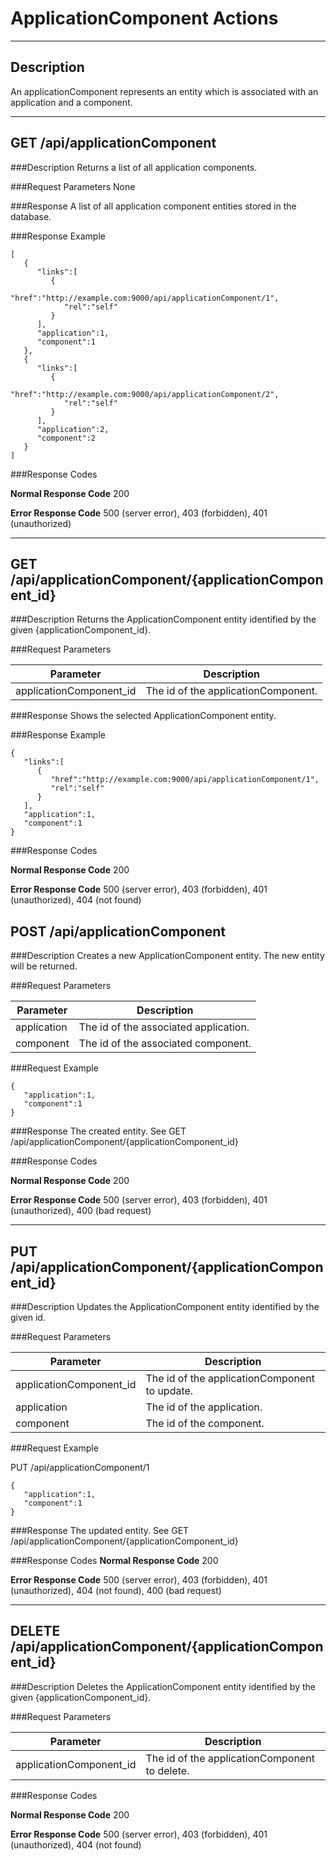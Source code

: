 # ApplicationComponent Actions
***

## Description

An applicationComponent represents an entity which is associated with an application 
and a component.
***

## GET /api/applicationComponent

###Description
Returns a list of all application components.

###Request Parameters
None

###Response
A list of all application component entities stored in the database.

###Response Example
```
[
   {
      "links":[
         {
            "href":"http://example.com:9000/api/applicationComponent/1",
            "rel":"self"
         }
      ],
      "application":1,
      "component":1
   },
   {
      "links":[
         {
            "href":"http://example.com:9000/api/applicationComponent/2",
            "rel":"self"
         }
      ],
      "application":2,
      "component":2
   }
]
```
###Response Codes

**Normal Response Code** 200

**Error Response Code** 500 (server error), 403 (forbidden), 401 (unauthorized)
***
## GET /api/applicationComponent/{applicationComponent_id}

###Description
Returns the ApplicationComponent entity identified by the given {applicationComponent_id}.

###Request Parameters

Parameter                  | Description
-------------              | -------------
applicationComponent_id    | The id of the applicationComponent.


###Response
Shows the selected ApplicationComponent entity.

###Response Example
```
{
   "links":[
      {
         "href":"http://example.com:9000/api/applicationComponent/1",
         "rel":"self"
      }
   ],
   "application":1,
   "component":1
}
```

###Response Codes

**Normal Response Code** 200

**Error Response Code** 500 (server error), 403 (forbidden), 401 (unauthorized), 404 (not found)

## POST /api/applicationComponent

###Description
Creates a new ApplicationComponent entity. The new entity will be returned.

###Request Parameters

Parameter                | Description
-------------            | -------------
application           | The id of the associated application.
component             | The id of the associated component.

###Request Example


    {  
       "application":1,
       "component":1
    }

###Response
The created entity. See GET /api/applicationComponent/{applicationComponent_id}

###Response Codes

**Normal Response Code** 200

**Error Response Code** 500 (server error), 403 (forbidden), 401 (unauthorized), 400 (bad request)

***

## PUT /api/applicationComponent/{applicationComponent_id}

###Description
Updates the ApplicationComponent entity identified by the given id.

###Request Parameters

Parameter                | Description
-------------            | -------------
applicationComponent_id  | The id of the applicationComponent to update.
application              | The id of the application.
component                | The id of the component.


###Request Example

PUT /api/applicationComponent/1

    {  
       "application":1,
       "component":1
    }

###Response
The updated entity. See GET /api/applicationComponent/{applicationComponent_id}

###Response Codes
**Normal Response Code** 200

**Error Response Code** 500 (server error), 403 (forbidden), 401 (unauthorized), 404 (not found), 400 (bad request)

***

## DELETE /api/applicationComponent/{applicationComponent_id}

###Description
Deletes the ApplicationComponent entity identified by the given {applicationComponent_id}.

###Request Parameters 

Parameter               | Description
-------------           | -------------
applicationComponent_id | The id of the applicationComponent to delete.

###Response Codes

**Normal Response Code** 200

**Error Response Code** 500 (server error), 403 (forbidden), 401 (unauthorized), 404 (not found)